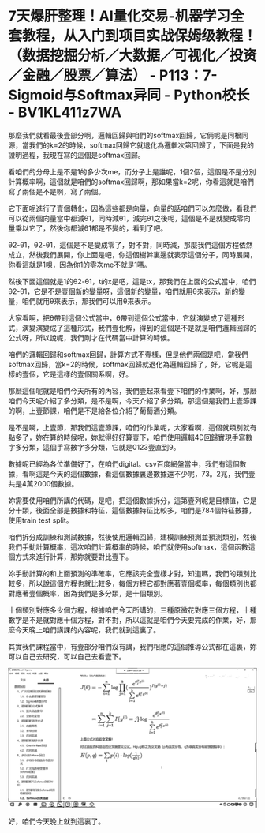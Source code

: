 # 7天爆肝整理！AI量化交易-机器学习全套教程，从入门到项目实战保姆级教程！（数据挖掘分析／大数据／可视化／投资／金融／股票／算法） - P113：7-Sigmoid与Softmax异同 - Python校长 - BV1KL411z7WA

那麼我們就看最後壹部分啊，邏輯回歸與咱們的softmax回歸，它倆呢是同根同源，當我們的k=2的時候，softmax回歸它就退化為邏輯次第回歸了，下面是我的證明過程，我現在寫的這個是softmax回歸。

看咱們的分母上是不是1的多少次me，而分子上是誰呢，1個2個，這個是不是分別計算概率啊，這個就是咱們的softmax回歸啊，那如果當k=2呢，你看這就是咱們寫了兩個是不是啊，寫了兩個。

它下面呢進行了壹個轉化，因為這些都是向量，向量的話咱們可以怎麼做，看我們可以從兩個向量當中都減θ1，同時減θ1，減完θ1之後呢，這個是不是就變成零向量乘以它了，然後你都減θ1都是不變的，看到了吧。

θ2-θ1，θ2-θ1，這個是不是變成零了，對不對，同時減，那麼我們這個方程依然成立，然後我們展開，你上面是吧，你這個樹幹裏邊就表示這個分子，同時展開，你看這就是1唄，因為你1的零次me不就是1嗎。

然後下面這個就是1的θ2-θ1，t的x是吧，這是tx，那我們在上面的公式當中，咱們θ2-θ1，它是不是壹個新的變量呀，這個新的變量，咱們就用θ來表示，新的變量，咱們就用θ來表示，那我們可以用θ來表示。

大家看啊，把θ帶到這個公式當中，θ帶到這個公式當中，它就演變成了這種形式，演變演變成了這種形式，我們壹化解，得到的這個是不是就是咱們邏輯回歸的公式呀，所以說呢，我們剛才在代碼當中計算的時候。

咱們的邏輯回歸和softmax回歸，計算方式不壹樣，但是他們兩個是吧，當我們softmax回歸，當k=2的時候，softmax回歸就退化為邏輯回歸了，好，它呢是這樣的壹個，它是這樣的壹個關系啊，好。

那麽這個呢就是咱們今天所有的內容，我們壹起來看壹下咱們的作業啊，好，那麽咱們今天呢介紹了多分類，是不是啊，今天介紹了多分類，那這個是我們上壹節課的啊，上壹節課，咱們是不是給各位介紹了葡萄酒分類。

是不是啊，上壹節，那我們這壹節課，咱們的作業呢，大家看啊，這個就類別就有點多了，妳在算的時候呢，妳就得好好算壹下，咱們使用邏輯4D回歸實現手寫數字多分類，這個手寫數字多分類，它就是0123壹直到9。

數據呢已經為各位準備好了，在咱們digital。csv百度網盤當中，我們有這個數據，看啊這是今天的這個數據，看這個數據裏邊數據還不少呢，73。2兆，我們壹共是4萬2000個數據。

妳需要使用咱們所講的代碼，是吧，把這個數據拆分，這第壹列呢是目標值，它是分十類，後面全部是數據和特征，這個數據特征比較多，咱們是784個特征數據，使用train test split。

咱們拆分成訓練和測試數據，然後使用邏輯回歸，建模訓練預測並預測類別，然後我們手動計算概率，這次咱們計算概率的時候，咱們就使用softmax，這個函數這個方式來進行計算，那妳就要對比壹下。

妳手動計算的和上面預測的準確率，它應該完全壹樣才對，知道嗎，我們的類別比較多，所以說這個方程也就比較多，每個方程它都對應著壹個概率，每個類別也都對應著壹個概率，因為我們是多分類，是十個類別。

十個類別對應多少個方程，根據咱們今天所講的，三種原微花對應三個方程，十種數字是不是就對應十個方程，對不對，所以這就是咱們今天要完成的作業，好，那麽今天晚上咱們講課的內容呢，我們就到這裏了。

其實我們課程當中，有壹部分咱們沒有講，我們相應的這個推導公式都在這裏，妳可以自己去研究，可以自己去看壹下。

![](img/a0a22610c882aa69628cb0e4120487ef_1.png)

好，咱們今天晚上就到這裏了。